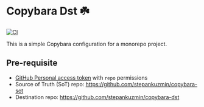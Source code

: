 # Copybara Dst ☘️

[![CI](https://github.com/stepankuzmin/copybara-dst/actions/workflows/ci.yml/badge.svg)](https://github.com/stepankuzmin/copybara-dst/actions/workflows/ci.yml)

This is a simple Copybara configuration for a monorepo project.

## Pre-requisite

- [GitHub Personal access token](https://github.com/settings/tokens) with `repo` permissions
- Source of Truth (SoT) repo: https://github.com/stepankuzmin/copybara-sot
- Destination repo: https://github.com/stepankuzmin/copybara-dst
